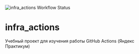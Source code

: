 ![infra_actions Workflow Status](https://github.com/mBIGfly/infra_actions/actions/workflows/main.yml/badge.svg?branch=master&event=push)
# infra_actions
Учебный проект для изучения работы GitHub Actions (Яндекс Практикум)
